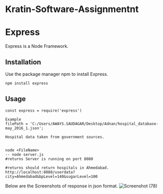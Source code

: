 # Kratin-Software-Assignmentnt

# Express

Express is a Node Framework.

## Installation

Use the package manager npm to install Express.

```bash
npm install express

```

## Usage
```
const express = require('express')

Example 
filePath = 'C:/Users/AWAYS.SAUDAGAR/Desktop/Adnan/hospital_database-may_2016_1.json';

Hospital data taken from government sources.


node <FileName>
-- node server.js
#returns Server is running on port 8080

#returns should return hospitals in Ahmedabad.
http://localhost:8080/userdata?city=Ahmedabad&bpLevel=140&sugarLevel=100

```
Below are the Screenshots of response in json format.
![Screenshot (78)](https://github.com/adnansparekh/Kratin-Software-Assignmentnt/assets/137645202/0358ac96-fb80-4472-be3f-c06142321061)




